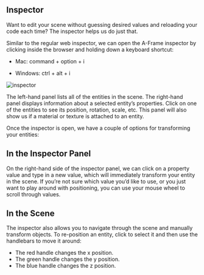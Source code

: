 
## Inspector

Want to edit your scene without guessing desired values and reloading your code each time? The inspector helps us do just that.

Similar to the regular web inspector, we can open the A-Frame inspector by clicking inside the browser and holding down a keyboard shortcut:

  - Mac: command + option + i
  
  - Windows: ctrl + alt + i


![inspector](https://user-images.githubusercontent.com/65293175/94634439-ac878780-02ed-11eb-89a9-d6a5858888b8.png)


The left-hand panel lists all of the entities in the scene. The right-hand panel displays information about a selected entity’s properties. Click on one of the entities to see its position, rotation, scale, etc. This panel will also show us if a material or texture is attached to an entity.

Once the inspector is open, we have a couple of options for transforming your entities:
## In the Inspector Panel

On the right-hand side of the inspector panel, we can click on a property value and type in a new value, which will immediately transform your entity in the scene. If you’re not sure which value you’d like to use, or you just want to play around with positioning, you can use your mouse wheel to scroll through values.
## In the Scene

The inspector also allows you to navigate through the scene and manually transform objects. To re-position an entity, click to select it and then use the handlebars to move it around:

  - The red handle changes the x position.
  - The green handle changes the y position.
  - The blue handle changes the z position.

